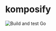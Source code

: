 # komposify

![Build and test Go](https://github.com/trawler/komposify/workflows/Build%20and%20test%20Go/badge.svg)
